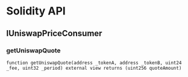 # Solidity API

## IUniswapPriceConsumer

### getUniswapQuote

```solidity
function getUniswapQuote(address _tokenA, address _tokenB, uint24 _fee, uint32 _period) external view returns (uint256 quoteAmount)
```

